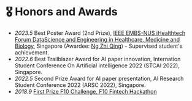 # 🎖 Honors and Awards
- *2023.5* Best Poster Award (2nd Prize), [IEEE EMBS-NUS iHealthtech Forum DataScience and Engineering in Healthcare, Medicine and Biology](https://public-forum.embs.org/iht-datascience-healthcare-forum/), Singapore (Awardee: [Ng Zhi Qing](https://www.linkedin.com/in/zhi-qing-ng-nzq/)) - Supervised student's achievement.
- *2022.6* Best Trailblazer Award for AI paper innovation, Internation Student Conference On Artificial intelligence 2022 (STCAI 2022), Singapore.
- *2022.5* Second Prize Award for AI paper presentation, AI Research Student Conference 2022 (ARSC 2022), Singapore.
- *2018.9* [First Prize F10 Challenge, F10 Fintech Hackathon ](https://fintechnews.sg/24355/fintech/f10-hackathon-using-the-synergies-between-the-swiss-and-asian-ecosystems/)
